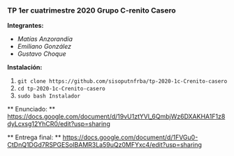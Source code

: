 ### TP 1er cuatrimestre 2020 Grupo C-renito Casero

**Integrantes:**
 - _Matías Anzorandía_
 - _Emiliano González_
 - _Gustavo Choque_

**Instalación:**
1. `git clone https://github.com/sisoputnfrba/tp-2020-1c-Crenito-casero`
1. `cd tp-2020-1c-Crenito-casero`
1. `sudo bash Instalador`

** Enunciado: ** https://docs.google.com/document/d/19vU1ztYVl_6QmbjWz6DXAKHA1F1z8dyLcxsg12YhCR0/edit?usp=sharing

** Entrega final: ** https://docs.google.com/document/d/1FVGu0-CtDnQ1DGd7RSPGESoIBAMR3La59uQz0MFYxc4/edit?usp=sharing